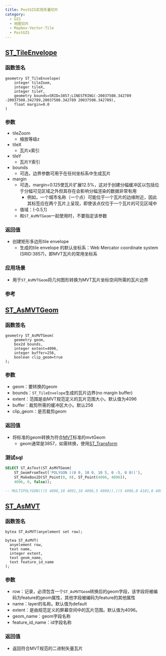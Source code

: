 ```yaml
---
title: PostGIS实现矢量切片
category:
  - GIS
  - 地图切片
  - Mapbox-Vector-Tile
  - PostGIS
---
```

## [ST_TileEnvelope](https://postgis.net/docs/manual-dev/ST_TileEnvelope.html)
### 函数签名
```
geometry ST_TileEnvelope(
    integer tileZoom, 
    integer tileX, 
    integer tileY, 
    geometry bounds=SRID=3857;LINESTRING(-20037508.342789 -20037508.342789,20037508.342789 20037508.342789), 
    float margin=0.0    
)
```
### 参数
- tileZoom
  - 缩放等级z
- tileX
  - 瓦片x索引
- tileY
  - 瓦片Y索引
- bounds
  - 可选，边界参数可用于在任何坐标系中生成瓦片
- margin
  - 可选，margin=0.125使瓦片扩展12.5%，这对于创建分幅缓冲区以包括位于分幅可见区域之外但其存在会影响分幅渲染的数据非常有用
    - 例如，一个城市名称（一个点）可能位于一个瓦片的边缘附近，因此其标签应在两个瓦片上呈现，即使该点仅位于一个瓦片的可见区域中
  - 值域：(-0.5,1]
  - 和`ST_AsMVTGeom`一起使用时，不要指定该参数
### 返回值
- 创建矩形多边形tile envelope
  - 生成的tile envelope 的默认坐标系：Web Mercator coordinate system (SRID:3857)，即MVT瓦片的常用坐标系
### 应用场景
- 用于`ST_AsMVTGeom`将几何图形转换为MVT瓦片坐标空间所需的瓦片边界
### 参考
## [ST_AsMVTGeom](https://postgis.net/docs/manual-dev/ST_AsMVTGeom.html)
### 函数签名
```
geometry ST_AsMVTGeom(
    geometry geom, 
    box2d bounds, 
    integer extent=4096, 
    integer buffer=256, 
    boolean clip_geom=true
);
```
### 参数
- geom：要转换的geom
- bounds：`ST_TileEnvelope`生成的瓦片边界(no margin buffer)
- extent：范围是由MVT规范定义的瓦片范围大小。默认值为4096
- buffer：裁剪所需的缓冲区大小。默认256
- clip_geom：是否裁剪geom
### 返回值
- 将标准的geom转换为符合[MVT](https://www.mapbox.com/vector-tiles/)标准的mvtGeom
  - geom通常是3857，如需转换，使用[ST_Transform](https://postgis.net/docs/manual-dev/ST_Transform.html)
### 测试sql
```sql
SELECT ST_AsText(ST_AsMVTGeom(
	ST_GeomFromText('POLYGON ((0 0, 10 0, 10 5, 0 -5, 0 0))'),
	ST_MakeBox2D(ST_Point(0, 0), ST_Point(4096, 4096)),
	4096, 0, false));

-- MULTIPOLYGON(((5 4096,10 4091,10 4096,5 4096)),((5 4096,0 4101,0 4096,5 4096)))
```
## [ST_AsMVT](https://postgis.net/docs/manual-dev/ST_AsMVT.html)
### 函数签名
```
bytea ST_AsMVT(anyelement set row);
```
```
bytea ST_AsMVT(
  anyelement row, 
  text name, 
  integer extent, 
  text geom_name, 
  text feature_id_name
);
```
### 参数
- row：记录，必须包含一个`ST_AsMVTGeom`转换后的geom字段，该字段将被编码为feature的geom属性，其他字段被编码为feature的其他属性
- name：layer的名称。默认值为default
- extent：是由规范定义的屏幕空间中的瓦片范围。默认值为4096。
- geom_name：geom字段名称
- feature_id_name：id字段名称
### 返回值
- 返回符合MVT规范的二进制矢量瓦片
